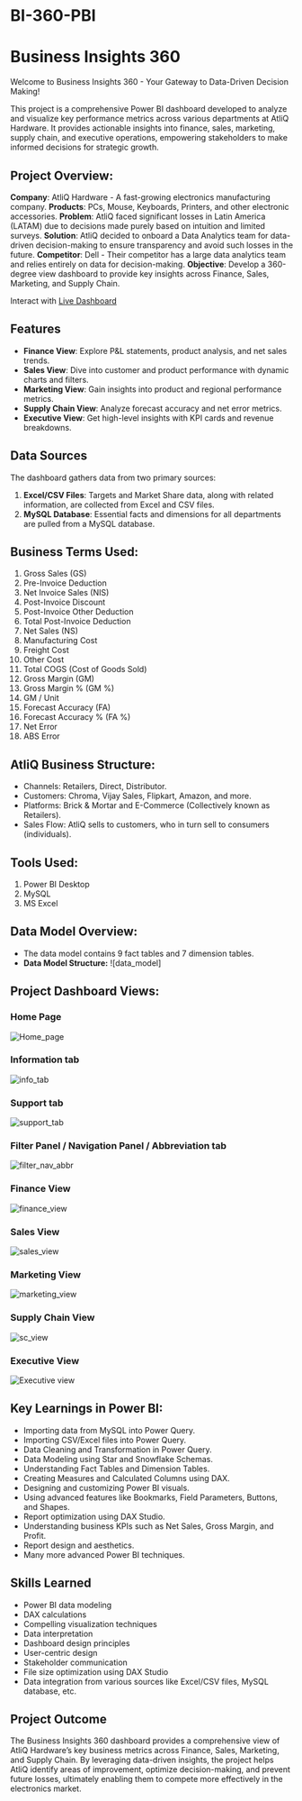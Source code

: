 # BI-360-PBI
# Business Insights 360

Welcome to Business Insights 360 - Your Gateway to Data-Driven Decision Making!

This project is a comprehensive Power BI dashboard developed to analyze and visualize key performance metrics across various departments at AtliQ Hardware. It provides actionable insights into finance, sales, marketing, supply chain, and executive operations, empowering stakeholders to make informed decisions for strategic growth.

## Project Overview:
**Company**: AtliQ Hardware - A fast-growing electronics manufacturing company.
**Products**: PCs, Mouse, Keyboards, Printers, and other electronic accessories.
**Problem**: AtliQ faced significant losses in Latin America (LATAM) due to decisions made purely based on intuition and limited surveys.
**Solution**: AtliQ decided to onboard a Data Analytics team for data-driven decision-making to ensure transparency and avoid such losses in the future.
**Competitor**: Dell - Their competitor has a large data analytics team and relies entirely on data for decision-making.
**Objective**: Develop a 360-degree view dashboard to provide key insights across Finance, Sales, Marketing, and Supply Chain.

Interact with [Live Dashboard](https://app.powerbi.com/view?r=eyJrIjoiOWM3ZDQ4MTEtM2MwYS00NTNlLWI5ODktODMxZWRjNjdlMmU4IiwidCI6ImM2ZTU0OWIzLTVmNDUtNDAzMi1hYWU5LWQ0MjQ0ZGM1YjJjNCJ9)

## Features

- **Finance View**: Explore P&L statements, product analysis, and net sales trends.
- **Sales View**: Dive into customer and product performance with dynamic charts and filters.
- **Marketing View**: Gain insights into product and regional performance metrics.
- **Supply Chain View**: Analyze forecast accuracy and net error metrics.
- **Executive View**: Get high-level insights with KPI cards and revenue breakdowns.

## Data Sources

The dashboard gathers data from two primary sources:

1. **Excel/CSV Files**: Targets and Market Share data, along with related information, are collected from Excel and CSV files.
2. **MySQL Database**: Essential facts and dimensions for all departments are pulled from a MySQL database.

## Business Terms Used:
1. Gross Sales (GS)
2. Pre-Invoice Deduction
3. Net Invoice Sales (NIS)
4. Post-Invoice Discount
5. Post-Invoice Other Deduction
6. Total Post-Invoice Deduction
7. Net Sales (NS)
8. Manufacturing Cost
9. Freight Cost
10. Other Cost
11. Total COGS (Cost of Goods Sold)
12. Gross Margin (GM)
13. Gross Margin % (GM %)
14. GM / Unit
15. Forecast Accuracy (FA)
16. Forecast Accuracy % (FA %)
17. Net Error
18. ABS Error

## AtliQ Business Structure:
- Channels: Retailers, Direct, Distributor.
- Customers: Chroma, Vijay Sales, Flipkart, Amazon, and more.
- Platforms: Brick & Mortar and E-Commerce (Collectively known as Retailers).
- Sales Flow: AtliQ sells to customers, who in turn sell to consumers (individuals).

## Tools Used:
1. Power BI Desktop
2. MySQL
3. MS Excel

## Data Model Overview:
- The data model contains 9 fact tables and 7 dimension tables.
- **Data Model Structure:**
![data_model]

## Project Dashboard Views:

### **Home Page**
![Home_page](https://github.com/user-attachments/assets/0dd9698d-4b60-4fd4-9b25-ac21de981209)

### **Information tab**
![info_tab](https://github.com/kruthika3006/BI-360-PBI/blob/main/info%20view)

### **Support tab**
![support_tab](https://github.com/user-attachments/assets/e46d9457-932f-4843-a611-3a1ce9758200)

### **Filter Panel / Navigation Panel / Abbreviation tab**
![filter_nav_abbr](https://github.com/user-attachments/assets/80e581e8-2788-468a-a4a6-26a680a35547)

### **Finance View**
![finance_view](https://github.com/kruthika3006/BI-360-PBI/blob/main/Finance%20view)

### **Sales View**
![sales_view](https://github.com/kruthika3006/BI-360-PBI/blob/main/Sales%20view)

### **Marketing View**
![marketing_view](https://github.com/kruthika3006/BI-360-PBI/blob/main/Marketing%20view)

### **Supply Chain View**
![sc_view](https://github.com/user-attachments/assets/dbf5cbd4-bae1-47a7-9e49-e473c293abe1)

### **Executive View**
![Executive view](https://github.com/kruthika3006/BI-360-PBI/blob/main/Executive%20view)

## Key Learnings in Power BI:
- Importing data from MySQL into Power Query.
- Importing CSV/Excel files into Power Query.
- Data Cleaning and Transformation in Power Query.
- Data Modeling using Star and Snowflake Schemas.
- Understanding Fact Tables and Dimension Tables.
- Creating Measures and Calculated Columns using DAX.
- Designing and customizing Power BI visuals.
- Using advanced features like Bookmarks, Field Parameters, Buttons, and Shapes.
- Report optimization using DAX Studio.
- Understanding business KPIs such as Net Sales, Gross Margin, and Profit.
- Report design and aesthetics.
- Many more advanced Power BI techniques.

## Skills Learned

- Power BI data modeling
- DAX calculations
- Compelling visualization techniques
- Data interpretation
- Dashboard design principles
- User-centric design
- Stakeholder communication
- File size optimization using DAX Studio
- Data integration from various sources like Excel/CSV files, MySQL database, etc.

## Project Outcome
The Business Insights 360 dashboard provides a comprehensive view of AtliQ Hardware’s key business metrics across Finance, Sales, Marketing, and Supply Chain. By leveraging data-driven insights, the project helps AtliQ identify areas of improvement, optimize decision-making, and prevent future losses, ultimately enabling them to compete more effectively in the electronics market.
